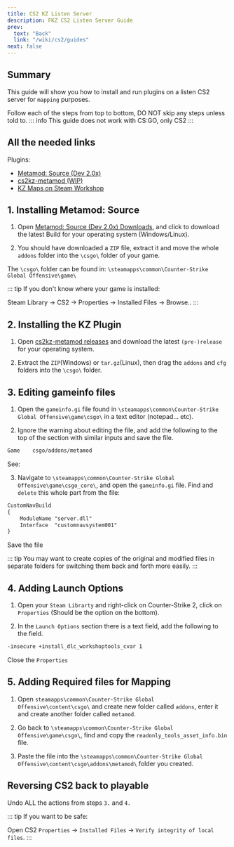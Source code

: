 ```yaml
---
title: CS2 KZ Listen Server
description: FKZ CS2 Listen Server Guide
prev:
  text: "Back"
  link: "/wiki/cs2/guides"
next: false
---
```


## Summary

This guide will show you how to install and run plugins on a listen CS2 server for `mapping` purposes.

Follow each of the steps from top to bottom, DO NOT skip any steps unless told to.
::: info
This guide does not work with CS:GO, only CS2
:::

## All the needed links

Plugins:

- [Metamod: Source (Dev 2.0x)](https://www.sourcemm.net/downloads.php/?branch=master)
- [cs2kz-metamod (WIP)](https://github.com/KZGlobalTeam/cs2kz-metamod)
- [KZ Maps on Steam Workshop](https://steamcommunity.com/workshop/browse/?appid=730&searchtext=kz_)

## 1. Installing Metamod: Source

1. Open [Metamod: Source (Dev 2.0x) Downloads](https://www.sourcemm.net/downloads.php/?branch=master), and click to download the latest Build for your operating system (Windows/Linux).

2. You should have downloaded a `ZIP` file, extract it and move the whole `addons` folder into the `\csgo\` folder of your game.

The `\csgo\` folder can be found in: `\steamapps\common\Counter-Strike Global Offensive\game\`

::: tip
If you don't know where your game is installed:

Steam Library -> CS2 -> Properties -> Installed Files -> Browse..
:::

## 2. Installing the KZ Plugin

1. Open [cs2kz-metamod releases](https://github.com/KZGlobalTeam/cs2kz-metamod/releases) and download the latest `(pre-)release` for your operating system.

2. Extract the `ZIP`(Windows) or `tar.gz`(Linux), then drag the `addons` and `cfg` folders into the `\csgo\` folder.

## 3. Editing gameinfo files

1. Open the `gameinfo.gi` file found in `\steamapps\common\Counter-Strike Global Offensive\game\csgo\` in a text editor (notepad... etc).

2. Ignore the warning about editing the file, and add the following to the top of the section with similar inputs and save the file.

```txt
Game    csgo/addons/metamod
```

See:<vImageViewer src="https://files.femboy.kz/web/images/gameinfo.png" alt="Example image" :inline="true"/>

3. Navigate to `\steamapps\common\Counter-Strike Global Offensive\game\csgo_core\`, and open the `gameinfo.gi` file.
   Find and `delete` this whole part from the file:

```txt
CustomNavBuild
{
    ModuleName "server.dll"
    Interface  "customnavsystem001"
}
```

Save the file

::: tip
You may want to create copies of the original and modified files in separate folders for switching them back and forth more easily.
:::

## 4. Adding Launch Options

1. Open your `Steam Librarty` and right-click on Counter-Strike 2, click on `Properties` (Should be the option on the bottom).

2. In the `Launch Options` section there is a text field, add the following to the field.

```txt
-insecure +install_dlc_workshoptools_cvar 1
```

Close the `Properties`

## 5. Adding Required files for Mapping

1. Open `steamapps\common\Counter-Strike Global Offensive\content\csgo\` and create new folder called `addons`, enter it and create another folder called `metamod`.

2. Go back to `\steamapps\common\Counter-Strike Global Offensive\game\csgo\`, find and copy the `readonly_tools_asset_info.bin` file.

3. Paste the file into the `\steamapps\common\Counter-Strike Global Offensive\content\csgo\addons\metamod\` folder you created.

## Reversing CS2 back to playable

Undo ALL the actions from steps `3.` and `4.`

::: tip
If you want to be safe:

Open CS2 `Properties` -> `Installed Files` -> `Verify integrity of local files`.
:::
